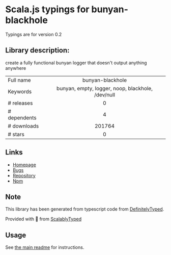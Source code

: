 
# Scala.js typings for bunyan-blackhole

Typings are for version 0.2

## Library description:
create a fully functional bunyan logger that doesn't output anything anywhere

|                    |                 |
| ------------------ | :-------------: |
| Full name          | bunyan-blackhole |
| Keywords           | bunyan, empty, logger, noop, blackhole, /dev/null |
| # releases         | 0 |
| # dependents       | 4 |
| # downloads        | 201764 |
| # stars            | 0 |

## Links
- [Homepage](https://github.com/Floby/node-bunyan-blackhole)
- [Bugs](https://github.com/Floby/node-bunyan-blackhole/issues)
- [Repository](https://github.com/Floby/node-bunyan-blackhole)
- [Npm](https://www.npmjs.com/package/bunyan-blackhole)
    


## Note
This library has been generated from typescript code from [DefinitelyTyped](https://definitelytyped.org).

Provided with :purple_heart: from [ScalablyTyped](https://github.com/oyvindberg/ScalablyTyped)

## Usage
See [the main readme](../../readme.md) for instructions.


